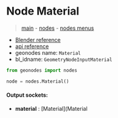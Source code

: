 # Node Material

> [main](../structure.md) - [nodes](nodes.md) - [nodes menus](nodes_menus.md)

- [Blender reference](https://docs.blender.org/manual/en/latest/modeling/geometry_nodes/input/material.html)
- [api reference](https://docs.blender.org/api/current/bpy.types.GeometryNodeInputMaterial.html)
- geonodes name: `Material`
- bl_idname: `GeometryNodeInputMaterial`

```python
from geonodes import nodes

node = nodes.Material()
```

#### Output sockets:

- **material** : [Material](Material

